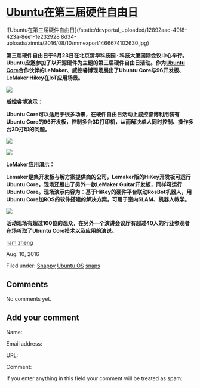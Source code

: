 





#  [Ubuntu在第三届硬件自由日](/en/blog/2016/08/10/hardware-freedom-day/)

![Ubuntu在第三届硬件自由日](/static/devportal_uploaded/12892aad-49f8-423a-8ee1-1e232928
8d34-uploads/zinnia/2016/08/10/mmexport1466674102630.jpg)

**第三届硬件自由日于6月23日在北京清华科技园 ∙ 科技大厦国际会议中心举行。Ubuntu应邀参加了以开源硬件为主题的第三届硬件自由日活动。作为[Ubuntu Core](http://snapcraft.io)合作伙伴的LeMaker、威控睿博现场展出了Ubuntu Core与96开发板、LeMaker Hikey在IoT应用场景。**

![](http://i.imgur.com/MBIllG2.jpg)

**[威控睿博](http://www.ucrobotics.com/)演示：**

**Ubuntu Core可以适用于很多场景，在硬件自由日活动上威控睿博利用装有Ubuntu Core的96开发板，控制多台3D打印机，从而解决单人同时控制、操作多台3D打印的问题。**

![](http://i.imgur.com/gxpoBj0.jpg)

![](http://i.imgur.com/iILRYAz.jpg)

**[LeMaker](http://www.lemaker.org)应用演示：**

**Lemaker是集开发板与解方案提供商的公司，Lemaker版的HiKey开发板可运行Ubuntu Core，现场还展出了另外一款LeMaker Guitar开发板，同样可运行Ubuntu Core。现场演示内容为：基于HiKey的硬件平台联动RosBot机器人，用Ubuntu Core加ROS的软件搭建的解决方案，可用于室内SLAM、机器人教学。**

![](http://i.imgur.com/BTz4EqM.jpg)

**活动现场有超过100位的观众，在另外一个演讲会议厅有超过40人的行业参观者在场听取了Ubuntu Core技术以及应用的演说。**

[liam zheng](/en/blog/authors/tmacyunn1/)

Aug. 10, 2016

Filed under: [Snappy](/en/blog/tags/Snappy/) [Ubuntu
OS](/en/blog/tags/Ubuntu%20OS/) [snaps](/en/blog/tags/snaps/)





## Comments

No comments yet.

## Add your comment

Name:

Email address:

URL:

Comment:

If you enter anything in this field your comment will be treated as spam:





